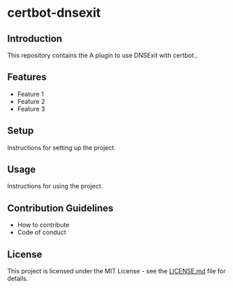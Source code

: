 
# certbot-dnsexit

## Introduction
This repository contains the A plugin to use DNSExit with certbot..

## Features
- Feature 1
- Feature 2
- Feature 3

## Setup
Instructions for setting up the project.

## Usage
Instructions for using the project.

## Contribution Guidelines
- How to contribute
- Code of conduct

## License
This project is licensed under the MIT License - see the [LICENSE.md](LICENSE.md) file for details.
